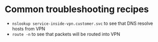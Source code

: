# Common troubleshooting recipes

- `nslookup service-inside-vpn.customer.svc` to see that DNS resolve hosts from VPN
- `route -n` to see that packets will be routed into VPN
